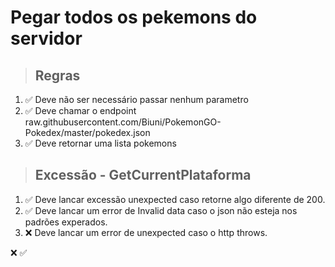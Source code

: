 # Pegar todos os pekemons do servidor

> ## Regras

1. ✅ Deve não ser necessário passar nenhum parametro
2. ✅ Deve chamar o endpoint raw.githubusercontent.com/Biuni/PokemonGO-Pokedex/master/pokedex.json
3. ✅ Deve retornar uma lista pokemons

> ## Excessão - GetCurrentPlataforma

1. ✅ Deve lancar excessão unexpected caso retorne algo diferente de 200.
2. ✅ Deve lancar um error de Invalid data caso o json não esteja nos padrões experados.
3. ❌ Deve lancar um error de unexpected caso o http throws.

❌
✅